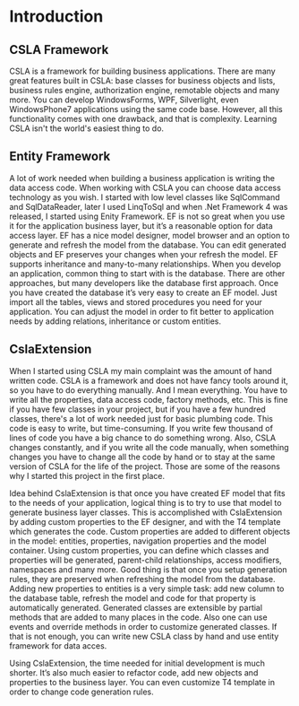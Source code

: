 # Introduction

## CSLA Framework
CSLA is a framework for building business applications. There are many great features built in CSLA: base classes for business objects and lists, business rules engine, authorization engine, remotable objects and many more. You can develop WindowsForms, WPF, Silverlight, even WindowsPhone7 applications using the same code base. However, all this functionality comes with one drawback, and that is complexity. Learning CSLA isn't the world's easiest thing to do.

## Entity Framework

A lot of work needed when building a business application is writing the data access code. When working with CSLA you can choose data access technology as you wish. I started with low level classes like SqlCommand and SqlDataReader, later I used LinqToSql and when .Net Framework 4 was released, I started using Enity Framework. EF is not so great when you use it for the application business layer, but it’s a reasonable option for data access layer. EF has a nice model designer, model browser and an option to generate and refresh the model from the database. You can edit generated objects and EF preserves your changes when your refresh the model. EF supports inheritance and many-to-many relationships. 
When you develop an application, common thing to start with is the database. There are other approaches, but many developers like the database first approach. Once you have created the database it’s very easy to create an EF model. Just import all the tables, views and stored procedures you need for your application. You can adjust the model in order to fit better to application needs by adding relations, inheritance or custom entities. 

## CslaExtension

When I started using CSLA my main complaint was the amount of hand written code. CSLA is a framework and does not have fancy tools around it, so you have to do everything manually. And I mean everything. You have to write all the properties, data access code, factory methods, etc. This is fine if you have few classes in your project, but if you have a few hundred classes, there's a lot of work needed just for basic plumbing code. This code is easy to write, but time-consuming. If you write few thousand of lines of code you have a big chance to do something wrong. Also, CSLA changes constantly, and if you write all the code manually, when something changes you have to change all the code by hand or to stay at the same version of CSLA for the life of the project. Those are some of the reasons why I started this project in the first place.

Idea behind CslaExtension is that once you have created EF model that fits to the needs of your application, logical thing is to try to use that model to generate business layer classes. 
This is accomplished with CslaExtension by adding custom properties to the EF designer, and with the T4 template which generates the code. Custom properties are added to different objects in the model: entities, properties, navigation properties and the model container. Using custom properties, you can define which classes and properties will be generated, parent-child relationships, access modifiers, namespaces and many more.
Good thing is that once you setup generation rules, they are preserved when refreshing the model from the database. Adding new properties to entities is a very simple task: add new column to the database table, refresh the model and code for that property is automatically generated.  Generated classes are extensible by partial methods that are added to many places in the code. Also one can use events and override methods in order to customize generated classes. If that is not enough, you can write new CSLA class by hand and use entity framework for data acces.

Using CslaExtension, the time needed for initial development is much shorter. It’s also much easier to refactor code, add new objects and properties to the business layer. You can even customize T4 template in order to change code generation rules.
